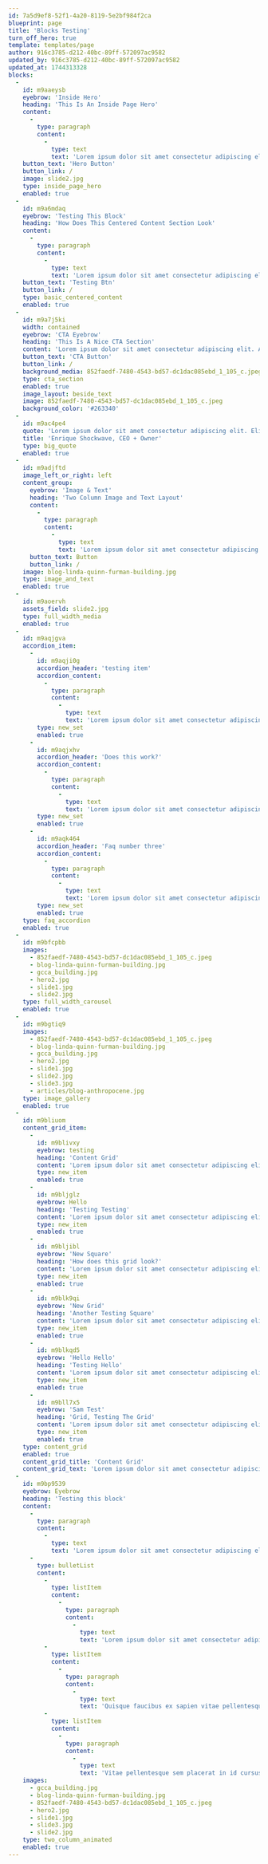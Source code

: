```yaml
---
id: 7a5d9ef8-52f1-4a20-8119-5e2bf984f2ca
blueprint: page
title: 'Blocks Testing'
turn_off_hero: true
template: templates/page
author: 916c3785-d212-40bc-89ff-572097ac9582
updated_by: 916c3785-d212-40bc-89ff-572097ac9582
updated_at: 1744313328
blocks:
  -
    id: m9aaeysb
    eyebrow: 'Inside Hero'
    heading: 'This Is An Inside Page Hero'
    content:
      -
        type: paragraph
        content:
          -
            type: text
            text: 'Lorem ipsum dolor sit amet consectetur adipiscing elit. Consectetur adipiscing elit quisque faucibus ex sapien vitae. Ex sapien vitae pellentesque sem placerat in id. Placerat in id cursus mi pretium tellus duis. Pretium tellus duis convallis tempus leo eu aenean.'
    button_text: 'Hero Button'
    button_link: /
    image: slide2.jpg
    type: inside_page_hero
    enabled: true
  -
    id: m9a6mdaq
    eyebrow: 'Testing This Block'
    heading: 'How Does This Centered Content Section Look'
    content:
      -
        type: paragraph
        content:
          -
            type: text
            text: 'Lorem ipsum dolor sit amet consectetur adipiscing elit. Sit amet consectetur adipiscing elit quisque faucibus ex. Adipiscing elit quisque faucibus ex sapien vitae pellentesque.'
    button_text: 'Testing Btn'
    button_link: /
    type: basic_centered_content
    enabled: true
  -
    id: m9a7j5ki
    width: contained
    eyebrow: 'CTA Eyebrow'
    heading: 'This Is A Nice CTA Section'
    content: 'Lorem ipsum dolor sit amet consectetur adipiscing elit. Amet consectetur adipiscing elit quisque faucibus ex sapien. Quisque faucibus ex sapien vitae pellentesque sem placerat. Vitae pellentesque sem placerat in id cursus mi.'
    button_text: 'CTA Button'
    button_link: /
    background_media: 852faedf-7480-4543-bd57-dc1dac085ebd_1_105_c.jpeg
    type: cta_section
    enabled: true
    image_layout: beside_text
    image: 852faedf-7480-4543-bd57-dc1dac085ebd_1_105_c.jpeg
    background_color: '#263340'
  -
    id: m9ac4pe4
    quote: 'Lorem ipsum dolor sit amet consectetur adipiscing elit. Elit quisque faucibus ex sapien vitae pellentesque sem. Sem placerat in id cursus mi pretium tellus. Tellus duis convallis tempus leo eu aenean sed. Sed diam urna tempor pulvinar vivamus fringilla lacus. Lacus nec metus bibendum egestas iaculis massa nisl. Nisl malesuada lacinia integer nunc posuere ut hendrerit.'
    title: 'Enrique Shockwave, CEO + Owner'
    type: big_quote
    enabled: true
  -
    id: m9adjftd
    image_left_or_right: left
    content_group:
      eyebrow: 'Image & Text'
      heading: 'Two Column Image and Text Layout'
      content:
        -
          type: paragraph
          content:
            -
              type: text
              text: 'Lorem ipsum dolor sit amet consectetur adipiscing elit. Faucibus ex sapien vitae pellentesque sem placerat in. Cursus mi pretium tellus duis convallis tempus leo. Aenean sed diam urna tempor pulvinar vivamus fringilla. Nec metus bibendum egestas iaculis massa nisl malesuada. Integer nunc posuere ut hendrerit semper vel class. Taciti sociosqu ad litora torquent per conubia nostra. Himenaeos orci varius natoque penatibus et magnis dis. Montes nascetur ridiculus mus donec rhoncus eros lobortis.'
      button_text: Button
      button_link: /
    image: blog-linda-quinn-furman-building.jpg
    type: image_and_text
    enabled: true
  -
    id: m9aoervh
    assets_field: slide2.jpg
    type: full_width_media
    enabled: true
  -
    id: m9aqjgva
    accordion_item:
      -
        id: m9aqji0g
        accordion_header: 'testing item'
        accordion_content:
          -
            type: paragraph
            content:
              -
                type: text
                text: 'Lorem ipsum dolor sit amet consectetur adipiscing elit. Amet consectetur adipiscing elit quisque faucibus ex sapien. Quisque faucibus ex sapien vitae pellentesque sem placerat. Vitae pellentesque sem placerat in id cursus mi.'
        type: new_set
        enabled: true
      -
        id: m9aqjxhv
        accordion_header: 'Does this work?'
        accordion_content:
          -
            type: paragraph
            content:
              -
                type: text
                text: 'Lorem ipsum dolor sit amet consectetur adipiscing elit. Amet consectetur adipiscing elit quisque faucibus ex sapien. Quisque faucibus ex sapien vitae pellentesque sem placerat. Vitae pellentesque sem placerat in id cursus mi.'
        type: new_set
        enabled: true
      -
        id: m9aqk464
        accordion_header: 'Faq number three'
        accordion_content:
          -
            type: paragraph
            content:
              -
                type: text
                text: 'Lorem ipsum dolor sit amet consectetur adipiscing elit. Amet consectetur adipiscing elit quisque faucibus ex sapien. Quisque faucibus ex sapien vitae pellentesque sem placerat. Vitae pellentesque sem placerat in id cursus mi.'
        type: new_set
        enabled: true
    type: faq_accordion
    enabled: true
  -
    id: m9bfcpbb
    images:
      - 852faedf-7480-4543-bd57-dc1dac085ebd_1_105_c.jpeg
      - blog-linda-quinn-furman-building.jpg
      - gcca_building.jpg
      - hero2.jpg
      - slide1.jpg
      - slide2.jpg
    type: full_width_carousel
    enabled: true
  -
    id: m9bgtiq9
    images:
      - 852faedf-7480-4543-bd57-dc1dac085ebd_1_105_c.jpeg
      - blog-linda-quinn-furman-building.jpg
      - gcca_building.jpg
      - hero2.jpg
      - slide1.jpg
      - slide2.jpg
      - slide3.jpg
      - articles/blog-anthropocene.jpg
    type: image_gallery
    enabled: true
  -
    id: m9bliuom
    content_grid_item:
      -
        id: m9blivxy
        eyebrow: testing
        heading: 'Content Grid'
        content: 'Lorem ipsum dolor sit amet consectetur adipiscing elit. Amet consectetur adipiscing elit quisque faucibus ex sapien. Quisque faucibus ex sapien vitae pellentesque sem placerat. Vitae pellentesque sem placerat in id cursus mi.'
        type: new_item
        enabled: true
      -
        id: m9bljglz
        eyebrow: Hello
        heading: 'Testing Testing'
        content: 'Lorem ipsum dolor sit amet consectetur adipiscing elit. Amet consectetur adipiscing elit quisque faucibus ex sapien. Quisque faucibus ex sapien vitae pellentesque sem placerat. Vitae pellentesque sem placerat in id cursus mi.'
        type: new_item
        enabled: true
      -
        id: m9bljibl
        eyebrow: 'New Square'
        heading: 'How does this grid look?'
        content: 'Lorem ipsum dolor sit amet consectetur adipiscing elit. Sit amet consectetur adipiscing elit quisque faucibus ex. Adipiscing elit quisque faucibus ex sapien vitae pellentesque.'
        type: new_item
        enabled: true
      -
        id: m9blk9qi
        eyebrow: 'New Grid'
        heading: 'Another Testing Square'
        content: 'Lorem ipsum dolor sit amet consectetur adipiscing elit. Sit amet consectetur adipiscing elit quisque faucibus ex. Adipiscing elit quisque faucibus ex sapien vitae pellentesque.'
        type: new_item
        enabled: true
      -
        id: m9blkqd5
        eyebrow: 'Hello Hello'
        heading: 'Testing Hello'
        content: 'Lorem ipsum dolor sit amet consectetur adipiscing elit. Dolor sit amet consectetur adipiscing elit quisque faucibus.'
        type: new_item
        enabled: true
      -
        id: m9bll7x5
        eyebrow: 'Sam Test'
        heading: 'Grid, Testing The Grid'
        content: 'Lorem ipsum dolor sit amet consectetur adipiscing elit. Amet consectetur adipiscing elit quisque faucibus ex sapien. Quisque faucibus ex sapien vitae pellentesque sem placerat. Vitae pellentesque sem placerat in id cursus mi.'
        type: new_item
        enabled: true
    type: content_grid
    enabled: true
    content_grid_title: 'Content Grid'
    content_grid_text: 'Lorem ipsum dolor sit amet consectetur adipiscing elit. Amet consectetur adipiscing elit quisque faucibus ex sapien. Quisque faucibus ex sapien vitae pellentesque sem placerat. Vitae pellentesque sem placerat in id cursus mi.'
  -
    id: m9bp9539
    eyebrow: Eyebrow
    heading: 'Testing this block'
    content:
      -
        type: paragraph
        content:
          -
            type: text
            text: 'Lorem ipsum dolor sit amet consectetur adipiscing elit. Amet consectetur adipiscing elit quisque faucibus ex sapien. Quisque faucibus ex sapien vitae pellentesque sem placerat. Vitae pellentesque sem placerat in id cursus mi.'
      -
        type: bulletList
        content:
          -
            type: listItem
            content:
              -
                type: paragraph
                content:
                  -
                    type: text
                    text: 'Lorem ipsum dolor sit amet consectetur adipiscing elit.'
          -
            type: listItem
            content:
              -
                type: paragraph
                content:
                  -
                    type: text
                    text: 'Quisque faucibus ex sapien vitae pellentesque sem placerat.'
          -
            type: listItem
            content:
              -
                type: paragraph
                content:
                  -
                    type: text
                    text: 'Vitae pellentesque sem placerat in id cursus mi'
    images:
      - gcca_building.jpg
      - blog-linda-quinn-furman-building.jpg
      - 852faedf-7480-4543-bd57-dc1dac085ebd_1_105_c.jpeg
      - hero2.jpg
      - slide1.jpg
      - slide3.jpg
      - slide2.jpg
    type: two_column_animated
    enabled: true
---
```

